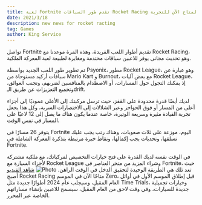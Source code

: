 ```yaml
---
title: لعبة Fortnite تقدم طور السباقات Rocket Racing المتاح الآن للتجربة
date: 2021/3/18
description: new news for rocket racting
tag: Games
author: King Service
---
```


تواصل Fortnite تقديم أطوار اللعب الفريدة، وهذه المرة موعدنا مع Rocket Racing، وهو تحديث مجاني يوفر للاعبين سباقات محتدمة ومغايرة لطبيعة لعبة المعركة الملكية.

تم تطوير طور اللعب الجديد بواسطة Psyonix، مطور Rocket League، وهو عبارة عن سباقات أركيد مستوحاة من  Mario Kart و Burnout، مع بعض آليات Rocket League، إذ يمكنك التجول حول المسارات، أو الاصطدام بالمنافسين لضربهم، وتجنب العوائق، وتجميع التعزيزات عن طريق الـdrift.

لديك أيضًا قدرة محدودة على القفز، حيث ترسل مركبتك إلى الأعلى عموديًا إلى أجزاء أعلى من المسار أو فوق الحواجز وعبر الشلالات إلى الاختصارات السرية، وكل هذا يجعل تجربة القيادة مثيرة وسريعة الوتيرة، خاصة عندما يكون هناك ما يصل إلى 12 لاعبًا على المسار في نفس الوقت.

يتوفر 26 مسارًا في Fortnite اليوم، موزعة على ثلاث صعوبات، وهناك رتب يجب عليك تسلقها، وتحديات يجب إكمالها، ونقاط خبرة مرتبطة بتذكرة المعركة الشاملة في Fortnite.

في الوقت نفسه لديك القدرة على فتح خيارات التخصيص لمركباتك، مع ملكية مشتركة لأجزاء السيارة مع Rocket League وشراء المزيد من متجر العناصر في Fortnite، حيث تعد تلك هي الطريقة الوحيدة لتحقيق الدخل في الوقت الراهن. 
<Image
  src="/images/28rr-launch-keyart-egs-blade-2560x1440-2560x1440-b8063a430ced.webp"
  alt="Photo"
  width={1125}
  height={750}
  priority
  className="next-image"
/>
[شاهد الفيديو](https://youtu.be/GogGuhROGuc) 
أصبح Rocket Racing متاحًا الآن في الموسم Zero، قبل إطلاق الموسم الأول في أوائل العام المقبل، وسيجلب عام 2024 أطوارًا جديدة مثل Time Trials، وخيارات تجميلية جديدة للسيارات، وفي وقت لاحق من العام المقبل، سيسمح للاعبين بإنشاء مساراتهم الخاصة عبر المحرر.
